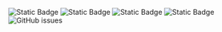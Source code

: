 ![Static Badge](https://img.shields.io/badge/blacklists-60-000000) ![Static Badge](https://img.shields.io/badge/blacklisted-2692248-cc0000) ![Static Badge](https://img.shields.io/badge/whitelisted-2242-00CC00) ![Static Badge](https://img.shields.io/badge/streaming_blacklist-28106-000000) ![GitHub issues](https://img.shields.io/github/issues/fabriziosalmi/blacklists)
